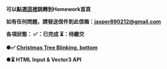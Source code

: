 <strong>可以點選[這裡](https://mark220620.github.io/W3D_hw/index.html)跳轉到Homework首頁<strong>

如有任何問題，請發送信件到此信箱：jasper890212@gmail.com

各項狀態： ✅：已完成  ⏳：待繳交

 ●✅ [Christmas Tree Blinking, bottom](https://github.com/mark220620/W3D_hw/blob/master/HW1.html)
 
 ●⏳ HTML Input & Vector3 API